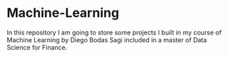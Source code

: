 # Machine-Learning
In this repository I am going to store some projects I built in my course of Machine Learning by Diego Bodas Sagi included in a master of Data Science for Finance.

